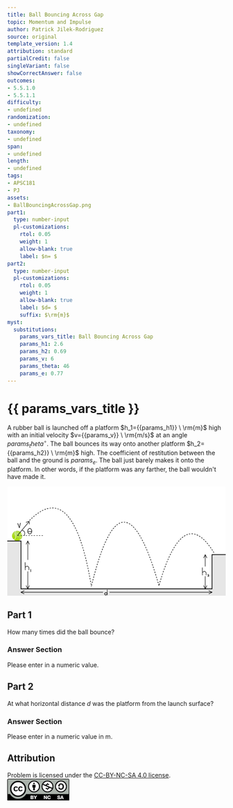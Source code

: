 ```yaml
---
title: Ball Bouncing Across Gap
topic: Momentum and Impulse
author: Patrick Jilek-Rodriguez
source: original
template_version: 1.4
attribution: standard
partialCredit: false
singleVariant: false
showCorrectAnswer: false
outcomes:
- 5.5.1.0
- 5.5.1.1
difficulty:
- undefined
randomization:
- undefined
taxonomy:
- undefined
span:
- undefined
length:
- undefined
tags:
- APSC181
- PJ
assets:
- BallBouncingAcrossGap.png
part1:
  type: number-input
  pl-customizations:
    rtol: 0.05
    weight: 1
    allow-blank: true
    label: $n= $
part2:
  type: number-input
  pl-customizations:
    rtol: 0.05
    weight: 1
    allow-blank: true
    label: $d= $
    suffix: $\rm{m}$
myst:
  substitutions:
    params_vars_title: Ball Bouncing Across Gap
    params_h1: 2.6
    params_h2: 0.69
    params_v: 6
    params_theta: 46
    params_e: 0.77
---
```

# {{ params_vars_title }}
A rubber ball is launched off a platform $h_1={{params_h1}} \ \rm{m}$ high with an initial velocity $v={{params_v}} \ \rm{m/s}$ at an angle ${{params_theta}}^\circ$.
The ball bounces its way onto another platform $h_2={{params_h2}} \ \rm{m}$ high.
The coefficient of restitution between the ball and the ground is ${{params_e}}$.
The ball just barely makes it onto the platform.
In other words, if the platform was any farther, the ball wouldn't have made it.

<img src="BallBouncingAcrossGap.png" width=800 alt="A ball is launched from a platform, bounces multiple times, and lands on another platform." >

## Part 1

How many times did the ball bounce?

### Answer Section

Please enter in a numeric value.

## Part 2

At what horizontal distance $d$ was the platform from the launch surface?

### Answer Section

Please enter in a numeric value in m.

## Attribution

Problem is licensed under the [CC-BY-NC-SA 4.0 license](https://creativecommons.org/licenses/by-nc-sa/4.0/).<br> ![The Creative Commons 4.0 license requiring attribution-BY, non-commercial-NC, and share-alike-SA license.](https://raw.githubusercontent.com/firasm/bits/master/by-nc-sa.png)